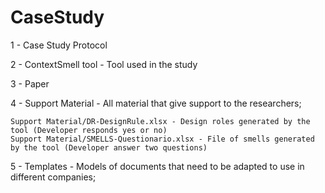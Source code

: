 # CaseStudy

1 - Case Study Protocol

2 - ContextSmell tool - Tool used in the study

3 - Paper

4 - Support Material - All material that give support to the researchers;

	Support Material/DR-DesignRule.xlsx - Design roles generated by the tool (Developer responds yes or no)
	Support Material/SMELLS-Questionario.xlsx - File of smells generated by the tool (Developer answer two questions)

5 -  Templates - Models of documents that need to be adapted to use in different companies;
